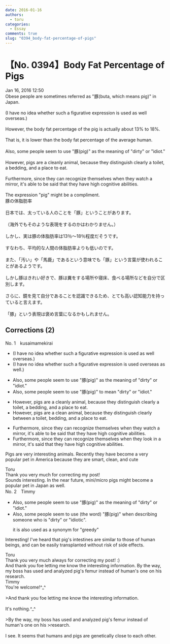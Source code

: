 ```yaml
---
date: 2016-01-16
authors:
  - toru
categories:
  - Essay
comments: true
slug: "0394_body-fat-percentage-of-pigs"
---
```


# 【No. 0394】Body Fat Percentage of Pigs
<div class="date">Jan 16, 2016 12:50</div>
<div id="post"><div id="body_show_ori">
Obese people are sometimes referred as "豚(buta, which means pig)" in Japan.<br/><br/>(I have no idea whether such a figurative expression is used as well overseas.)<br/><br/>However, the body fat percentage of the pig is actually about 13% to 18%.<br/><br/>That is, it is lower than the body fat percentage of the average human.<br/><br/>Also, some people seem to use "豚(pig)" as the meaning of "dirty" or "idiot."<br/><br/>However, pigs are a cleanly animal, because they distinguish clearly a toilet, a bedding, and a place to eat.<br/><br/>Furthermore, since they can recognize themselves when they watch a mirror, it's able to be said that they have high cognitive abilities.<br/><br/>The expression "pig" might be a compliment.
</div></div>

<!-- more -->

<div id="post_ja"><div id="body_show_mo">
豚の体脂肪率<br/><br/>日本では、太っている人のことを「豚」ということがあります。<br/><br/>（海外でもそのような表現をするのかはわかりません。）<br/><br/>しかし、実は豚の体脂肪率は13％～18％程度だそうです。<br/><br/>すなわち、平均的な人間の体脂肪率よりも低いのです。<br/><br/>また、「汚い」や「馬鹿」であるという意味でも「豚」という言葉が使われることがあるようです。<br/><br/>しかし豚はきれい好きで、豚は糞をする場所や寝床、食べる場所などを自分で区別します。<br/><br/>さらに、鏡を見て自分であることを認識できるため、とても高い認知能力を持っていると言えます。<br/><br/>「豚」という表現は褒め言葉になるかもしれません。
</div></div>

## Corrections (2)
<div id="block"><div class="first_name"> No. 1　<span class="just_name">kusaimamekirai</span></div><div id="block2">
<ul class="correction_field">
<li class="incorrect">(I have no idea whether such a figurative expression is used as well overseas.)</li>
<li class="corrected correct">
(I have no idea whether such a figurative expression is used overseas <span class="f_red">as well</span>.)
</li>
</ul>
<ul class="correction_field">
<li class="incorrect">Also, some people seem to use "豚(pig)" as the meaning of "dirty" or "idiot."</li>
<li class="corrected correct">
Also, some people seem to use "豚(pig)" <span class="f_red">to mean</span> "dirty" or "idiot."
</li>
</ul>
<ul class="correction_field">
<li class="incorrect">However, pigs are a cleanly animal, because they distinguish clearly a toilet, a bedding, and a place to eat.</li>
<li class="corrected correct">
However, pigs are a clean animal, because they distinguish clearly <span class="f_red">between </span>a toilet, bedding, and a place to eat.
</li>
</ul>
<ul class="correction_field">
<li class="incorrect">Furthermore, since they can recognize themselves when they watch a mirror, it's able to be said that they have high cognitive abilities.</li>
<li class="corrected correct">
Furthermore, since they can recognize themselves when they <span class="f_red">look in </span> a mirror, it's said that they have high cognitive abilities.
</li>
</ul>
<p class="comment_small">
 Pigs are very interesting animals.  Recently they have become a very popular pet in America because they are smart, clean, and cute
</p>

</div><div class="name"><span class="just_name">Toru</span><br>
Thank you very much for correcting my post!<br/>Sounds interesting. In the near future, mini/micro pigs might become a popular pet in Japan as well.
</div>
</div>
<div id="block"><div class="first_name"> No. 2　<span class="just_name">Timmy</span></div><div id="block2">
<ul class="correction_field">
<li class="incorrect">Also, some people seem to use "豚(pig)" as the meaning of "dirty" or "idiot."</li>
<li class="corrected correct">
Also, some people seem to use (<span class="f_blue">the word</span>) "豚(pig)" <span class="f_blue">when describing someone who is</span> "dirty" or "idiot<span class="f_blue">ic</span>".
<p class="correction_comment">it is also used as a synonym for "greedy"</p>
</li>
</ul>
<p class="comment_small">
 Interesting! I've heard that pig's intestines are similar to those of human beings, and can be easily transplanted without risk of side effects.
</p>

</div><div class="name"><span class="just_name">Toru</span><br>
Thank you very much always for correcting my post! :)<br/>And thank you foe letting me know the interesting information. By the way, my boss has used and analyzed pig's femur instead of human's one on his research.
</div>
<div class="name"><span class="just_name">Timmy</span><br>
You're welcome!^_^<br/><br/>&gt;And thank you foe letting me know the interesting information.<br/><br/>It's nothing.^_^<br/><br/>&gt;By the way, my boss has used and analyzed pig's femur instead of human's one on his &gt;research.<br/><br/>I see. It seems that humans and pigs are genetically close to each other.
</div>
</div>
